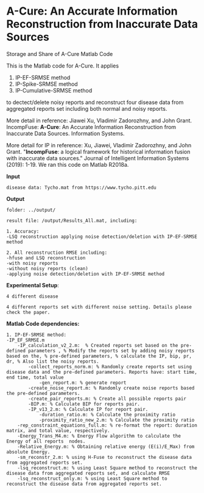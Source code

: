 # A-Cure: An Accurate Information Reconstruction from Inaccurate Data Sources
Storage and Share of A-Cure Matlab Code

This is the Matlab code for A-Cure. It applies 
  1. IP-EF-SRMSE method
  2. IP-Spike-SRMSE method
  3. IP-Cumulative-SRMSE method
  
  to dectect/delete noisy reports and reconstruct four disease data from aggregated reports set including both normal and noisy reports.

More detail in reference: Jiawei Xu, Vladimir Zadorozhny, and John Grant. IncompFuse: **A-Cure**: An Accurate Information Reconstruction from Inaccurate Data Sources. Information Systems.

More detail for IP in reference: Xu, Jiawei, Vladimir Zadorozhny, and John Grant. "**IncompFuse**: a logical framework for historical information fusion with inaccurate data sources." Journal of Intelligent Information Systems (2019): 1-19.
We ran this code on Matlab R2018a.

**Input**

	disease data: Tycho.mat from https://www.tycho.pitt.edu
  
**Output**
	
	folder: ../output/
  
	result file: /output/Results_All.mat, including:
  
  	1. Accuracy:
  	-LSQ reconstruction applying noise detection/deletion with IP-EF-SRMSE method
  
  	2. All reconstruction RMSE including:
  	-hfuse and LSQ reconstruction	
  	-with noisy reports
  	-without noisy reports (clean)
  	-applying noise detection/deletion with IP-EF-SRMSE method
  
**Experimental Setup**:
	
	4 different disease

	4 different reports set with different noise setting. Details please check the paper.
  
**Matlab Code dependencies:**

	1. IP-EF-SRMSE method:
	-IP_EF_SRMSE.m 
		-IP_calculation_v2_2.m:  % Created reports set based on the pre-defined parameters , % Modify the reports set by adding noisy reports based on the, % pre-defined parameters, % calculate the IP, bip, pr, dr, % Also list the noisy reports.
			-collect_reports_norm.m: % Randomly create reports set using disease data and the pre-defined parameters. Reports have: start time, end time, total value
				-gen_report.m: % generate report
			-create_noise_report.m: % Randomly create noise reports based the pre-defined parameters.
			-create_pair_reports.m: % Create all possible reports pair 
			-BIP.m: % Calculate BIP for reports pair.
			-IP_v13_2.m: % Calculate IP for report pair.
				-duration_ratio.m: % Calculate the proximity ratio
				-proximity_ratio_new_2.m: % Calculate the proximity ratio
		-rep_constraint_equations_full.m: % re-format the report: duration matrix, and total value, respectively.
		-Energy_Trans_M4.m: % Energy Flow algorithm to calculate the Energy of all reports  nodes.
		-Relative_Energy.m: % Obtaining relative energy (E(i)/E_Max) from absolute Energy.
		-sm_reconstr_2.m: % using H-Fuse to reconstruct the disease data from aggregated reports set.
		-lsq_reconstruct.m: % using Least Square method to reconstruct the disease data from aggregated reports set, and calculate RMSE
		-lsq_reconstruct_only.m: % using Least Square method to reconstruct the disease data from aggregated reports set.
